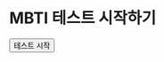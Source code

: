 <!DOCTYPE html>
<html lang="ko">
<head>
    <meta charset="UTF-8">
    <title>MBTI 테스트</title>
    <link rel="stylesheet" href="style.css">
    <script src="https://code.jquery.com/jquery-3.6.0.min.js"></script>
    <script src="script.js"></script>
</head>
<body>
    <div class="container">
        <div class="start">
            <h1>MBTI 테스트 시작하기</h1>
            <button onclick="start()">테스트 시작</button>
        </div>
        <div class="question" style="display: none;">
            <h2 id="title"></h2>
            <button id="A"></button>
            <button id="B"></button>
            <input type="hidden" id="EI" value="0">
            <input type="hidden" id="SN" value="0">
            <input type="hidden" id="TF" value="0">
            <input type="hidden" id="JP" value="0">
        </div>
    </div>
</body>
</html>

